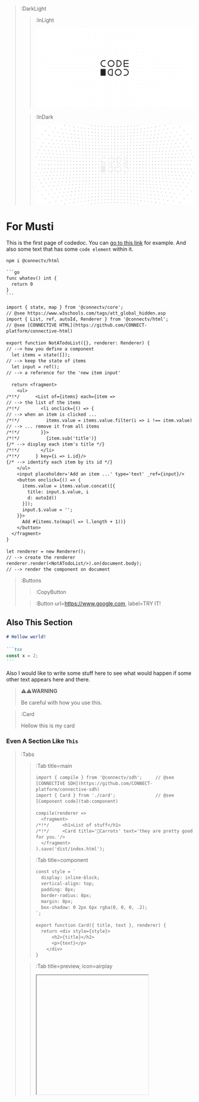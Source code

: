 > :DarkLight
> > :InLight
> >
> > ![header](/repo-banner.svg)
>
> > :InDark
> >
> > ![header](/repo-banner-dark.svg)

# For Musti

This is the first page of codedoc. You can [go to this link](https://www.google.com) for example.
And also some text that has some `code element` within it.

```bash
npm i @connectv/html
```

````
```go
func whatev() int {
  return 0
}
```
````

```tsx | todolist.tsx
import { state, map } from '@connectv/core';                         // @see https://www.w3schools.com/tags/att_global_hidden.asp
import { List, ref, autoId, Renderer } from '@connectv/html';        // @see [CONNECTIVE HTML](https://github.com/CONNECT-platform/connective-html)

export function NotATodoList({}, renderer: Renderer) {               // --> how you define a component
  let items = state([]);                                             // --> keep the state of items
  let input = ref();                                                 // --> a reference for the 'new item input'

  return <fragment>
    <ul>
/*!*/      <List of={items} each={item =>                                 // --> the list of the items
/*!*/        <li onclick={() => {                                         // --> when an item is clicked ...
/*!*/          items.value = items.value.filter(i => i !== item.value)    // --> ... remove it from all items
/*!*/        }}>
/*!*/          {item.sub('title')}                                       {/* --> display each item's title */}
/*!*/        </li>
/*!*/      } key={i => i.id}/>                                           {/* --> identify each item by its id */}
    </ul>
    <input placeholder='Add an item ...' type='text' _ref={input}/>
    <button onclick={() => {
      items.value = items.value.concat([{ 
        title: input.$.value, i
        d: autoId() 
      }]);
      input.$.value = '';
    }}>
      Add #{items.to(map(l => l.length + 1))}
    </button>
  </fragment>
}

let renderer = new Renderer();                                       // --> create the renderer
renderer.render(<NotATodoList/>).on(document.body);                  // --> render the component on document
```

> :Buttons
> > :CopyButton
>
> > :Button url=https://www.google.com, label=TRY IT!

## Also This Section

````md
# Hellow world!

```tsx
const x = 2;
```
````

Also I would like to write some stuff here to see what would happen if some other text appears here and there.

> ⚠️⚠️**WARNING**
>
> Be careful with how you use this.

> :Card
>
> Hellow this is my card

### Even A Section Like `This`

> :Tabs
> > :Tab title=main
> >
> > ```tsx | main.tsx
> > import { compile } from '@connectv/sdh';     // @see [CONNECTIVE SDH](https://github.com/CONNECT-platform/connective-sdh)
> > import { Card } from './card';               // @see [Component code](tab:component)
> > 
> > compile(renderer => 
> >   <fragment>
> >/*!*/     <h1>List of stuff</h1>
> >/*!*/     <Card title='🥕Carrots' text='they are pretty good for you.'/>
> >   </fragment>
> > ).save('dist/index.html');
> > ```
>
> > :Tab title=component
> > 
> > ```tsx | card.tsx
> > const style = `
> >   display: inline-block;
> >   vertical-align: top;
> >   padding: 8px;
> >   border-radius: 8px;
> >   margin: 8px;
> >   box-shadow: 0 2px 6px rgba(0, 0, 0, .2);
> > `;
> > 
> > export function Card({ title, text }, renderer) {
> >   return <div style={style}>
> >       <h2>{title}</h2>
> >       <p>{text}</p>
> >     </div>
> > }
> > ```
>
> > :Tab title=preview, icon=airplay
> >
> > <iframe deferred-src="https://r3b8i.sse.codesandbox.io/" height="320"/>

Perhaps some text here, some text there.

Some text some text every motherfreaking where.

## And Also this

- ho ho ho
- he he he
- ha haha


> :ToCPrevNext